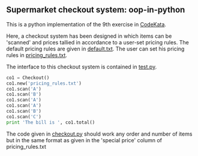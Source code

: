 ## Supermarket checkout system: oop-in-python
This is a python implementation of the 9th exercise in [CodeKata](http://codekata.com/kata/kata09-back-to-the-checkout/ "Kata 09").

Here, a checkout system has been designed in which items can be 'scanned' and prices tallied in accordance to a user-set pricing rules. The default pricing rules are given in [default.txt](https://github.com/vineethshankar/oop-in-python/blob/master/default.txt). The user can set his pricing rules in [pricing_rules.txt](https://github.com/vineethshankar/oop-in-python/blob/master/pricing_rules.txt).

The interface to this checkout system is contained in [test.py](https://github.com/vineethshankar/oop-in-python/blob/master/test.py).

```python
co1 = Checkout()
co1.new('pricing_rules.txt')
co1.scan('A')
co1.scan('B')
co1.scan('A')
co1.scan('A')
co1.scan('B')
co1.scan('C')
print 'The bill is ', co1.total()
```

The code given in [checkout.py](https://github.com/vineethshankar/oop-in-python/blob/master/checkout.py) should work any order and number of items but in the same format as given in the 'special price' column of pricing_rules.txt
